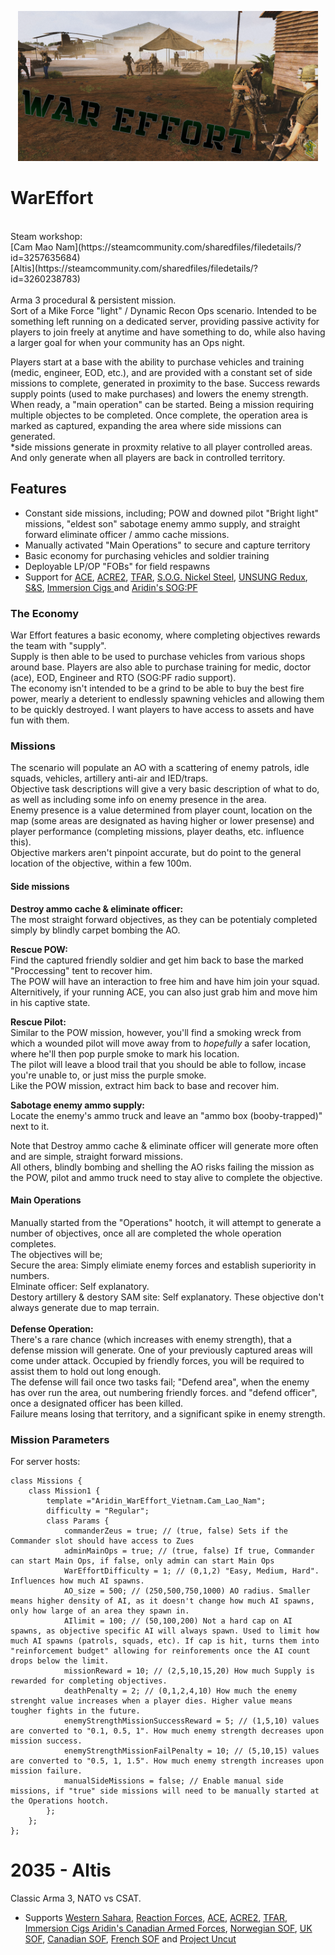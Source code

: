 <p align="center">
    <img src="https://github.com/DoskalAridin/WarEffort/blob/main/github%20Files/preview_1.png" width="480">
</p>

# WarEffort
<br/>
Steam workshop:<br/>
[Cam Mao Nam](https://steamcommunity.com/sharedfiles/filedetails/?id=3257635684) <br/>
[Altis](https://steamcommunity.com/sharedfiles/filedetails/?id=3260238783) <br/>
<br/>
Arma 3 procedural &amp; persistent mission.<br/>
Sort of a Mike Force "light" / Dynamic Recon Ops scenario. Intended to be something left running on a dedicated server, providing passive activity for players to join freely at anytime and have something to do, while also having a larger goal for when your community has an Ops night.

Players start at a base with the ability to purchase vehicles and training (medic, engineer, EOD, etc.),
and are provided with a constant set of side missions to complete, generated in proximity to the base. Success rewards supply points (used to make purchases) and lowers the enemy strength.<br/>
When ready, a "main operation" can be started. Being a mission requiring multiple objectes to be completed. Once complete, the operation area is marked as captured, expanding the area where side missions can generated.<br/>
*side missions generate in proxmity relative to all player controlled areas. And only generate when all players are back in controlled territory.

## Features

- Constant side missions, including; POW and downed pilot "Bright light" missions, "eldest son" sabotage enemy ammo supply, and straight forward eliminate officer / ammo cache missions.
- Manually activated "Main Operations" to secure and capture territory
- Basic economy for purchasing vehicles and soldier training
- Deployable LP/OP "FOBs" for field respawns
- Support for [ACE](https://steamcommunity.com/sharedfiles/filedetails/?id=463939057), [ACRE2](https://steamcommunity.com/sharedfiles/filedetails/?id=751965892), [TFAR](https://steamcommunity.com/sharedfiles/filedetails/?id=894678801), [S.O.G. Nickel Steel](https://steamcommunity.com/sharedfiles/filedetails/?id=3083451905), [UNSUNG Redux](https://steamcommunity.com/sharedfiles/filedetails/?id=2554978758), [S&S](https://steamcommunity.com/sharedfiles/filedetails/?id=2183975396), [Immersion Cigs
](https://steamcommunity.com/sharedfiles/filedetails/?id=753946944) and [Aridin's SOG:PF](https://steamcommunity.com/sharedfiles/filedetails/?id=2524282029)

### The Economy
War Effort features a basic economy, where completing objectives rewards the team with "supply".<br/>
Supply is then able to be used to purchase vehicles from various shops around base. Players are also able to purchase training for medic, doctor (ace), EOD, Engineer and RTO (SOG:PF radio support).<br/>
The economy isn't intended to be a grind to be able to buy the best fire power, mearly a deterient to endlessly spawning vehicles and allowing them to be quickly destroyed. I want players to have access to assets and have fun with them.<br/>

### Missions
The scenario will populate an AO with a scattering of enemy patrols, idle squads, vehicles, artillery anti-air and IED/traps.<br/>
Objective task descriptions will give a very basic description of what to do, as well as including some info on enemy presence in the area.<br/>
Enemy presence is a value determined from player count, location on the map (some areas are designated as having higher or lower presense) and player performance (completing missions, player deaths, etc. influence this).<br/>
Objective markers aren't pinpoint accurate, but do point to the general location of the objective, within a few 100m.<br/>
#### Side missions
**Destroy ammo cache & eliminate officer:**<br/>
The most straight forward objectives, as they can be potentialy completed simply by blindly carpet bombing the AO.

**Rescue POW:**<br/>
Find the captured friendly soldier and get him back to base the marked "Proccessing" tent to recover him.<br/>
The POW will have an interaction to free him and have him join your squad. Alternitively, if your running ACE, you can also just grab him and move him in his captive state.

**Rescue Pilot:**<br/>
Similar to the POW mission, however, you'll find a smoking wreck from which a wounded pilot will move away from to *hopefully* a safer location, where he'll then pop purple smoke to mark his location.<br/>
The pilot will leave a blood trail that you should be able to follow, incase you're unable to, or just miss the purple smoke.<br/>
Like the POW mission, extract him back to base and recover him.

**Sabotage enemy ammo supply:**<br/>
Locate the enemy's ammo truck and leave an "ammo box (booby-trapped)" next to it.

Note that Destroy ammo cache & eliminate officer will generate more often and are simple, straight forward missions.<br/>
All others, blindly bombing and shelling the AO risks failing the mission as the POW, pilot and ammo truck need to stay alive to complete the objective.

#### Main Operations
Manually started from the "Operations" hootch, it will attempt to generate a number of objectives, once all are completed the whole operation completes.<br/>
The objectives will be;<br/>
Secure the area: Simply elimiate enemy forces and establish superiority in numbers.<br/>
Elminate officer: Self explanatory.<br/>
Destory artillery & destory SAM site: Self explanatory. These objective don't always generate due to map terrain.<br/>
<br/>
**Defense Operation:**<br/>
There's a rare chance (which increases with enemy strength), that a defense mission will generate. One of your previously captured areas will come under attack. Occupied by friendly forces, you will be required to assist them to hold out long enough.<br/>
The defense will fail once two tasks fail; "Defend area", when the enemy has over run the area, out numbering friendly forces. and "defend officer", once a designated officer has been killed.<br/>
Failure means losing that territory, and a significant spike in enemy strength.

### Mission Parameters
For server hosts:
```
class Missions {
    class Mission1 {
        template ="Aridin_WarEffort_Vietnam.Cam_Lao_Nam";
        difficulty = "Regular";
        class Params {
            commanderZeus = true; // (true, false) Sets if the Commander slot should have access to Zues
            adminMainOps = true; // (true, false) If true, Commander can start Main Ops, if false, only admin can start Main Ops
            WarEffortDifficulty = 1; // (0,1,2) "Easy, Medium, Hard". Influences how much AI spawns.
            AO_size = 500; // (250,500,750,1000) AO radius. Smaller means higher density of AI, as it doesn't change how much AI spawns, only how large of an area they spawn in.
            AIlimit = 100; // (50,100,200) Not a hard cap on AI spawns, as objective specific AI will always spawn. Used to limit how much AI spawns (patrols, squads, etc). If cap is hit, turns them into "reinforcement budget" allowing for reinforements once the AI count drops below the limit.
            missionReward = 10; // (2,5,10,15,20) How much Supply is rewarded for completing objectives.
            deathPenalty = 2; // (0,1,2,4,10) How much the enemy strenght value increases when a player dies. Higher value means tougher fights in the future.
            enemyStrengthMissionSuccessReward = 5; // (1,5,10) values are converted to "0.1, 0.5, 1". How much enemy strength decreases upon mission success.
            enemyStrengthMissionFailPenalty = 10; // (5,10,15) values are converted to "0.5, 1, 1.5". How much enemy strength increases upon mission failure.
            manualSideMissions = false; // Enable manual side missions, if "true" side missions will need to be manually started at the Operations hootch.
        };
    };
};
```

# 2035 - Altis
Classic Arma 3, NATO vs CSAT.
- Supports [Western Sahara](https://store.steampowered.com/app/1681170/Arma_3_Creator_DLC_Western_Sahara/), [Reaction Forces](https://store.steampowered.com/app/2647760/Arma_3_Creator_DLC_Reaction_Forces/), [ACE](https://steamcommunity.com/sharedfiles/filedetails/?id=463939057), [ACRE2](https://steamcommunity.com/sharedfiles/filedetails/?id=751965892), [TFAR](https://steamcommunity.com/sharedfiles/filedetails/?id=894678801), [Immersion Cigs
](https://steamcommunity.com/sharedfiles/filedetails/?id=753946944) [Aridin's Canadian Armed Forces](https://steamcommunity.com/sharedfiles/filedetails/?id=2244946752), [Norwegian SOF](https://steamcommunity.com/sharedfiles/filedetails/?id=1654680843), [UK SOF](https://steamcommunity.com/sharedfiles/filedetails/?id=1145621857), [Canadian SOF](https://steamcommunity.com/sharedfiles/filedetails/?id=1659731670), [French SOF](https://steamcommunity.com/sharedfiles/filedetails/?id=1162059703) and [Project Uncut](https://steamcommunity.com/sharedfiles/filedetails/?id=1502320540)
